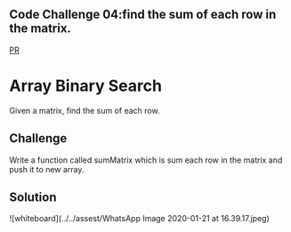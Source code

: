 
## Code Challenge 04:find the sum of each row in the matrix.


[PR](https://github.com/naseem-401-advanced-javascript/data-structures-and-algorithms/tree/master)


# Array Binary Search
Given a matrix, find the sum of each row.


## Challenge
Write a function called sumMatrix which is sum each row in the matrix and push it to new array.


## Solution
![whiteboard](../../assest/WhatsApp Image 2020-01-21 at 16.39.17.jpeg)